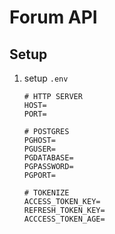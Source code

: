 # Forum API

## Setup

1. setup `.env`

    ```env
    # HTTP SERVER
    HOST=
    PORT=

    # POSTGRES
    PGHOST=
    PGUSER=
    PGDATABASE=
    PGPASSWORD=
    PGPORT=

    # TOKENIZE
    ACCESS_TOKEN_KEY=
    REFRESH_TOKEN_KEY=
    ACCCESS_TOKEN_AGE=
    ```
